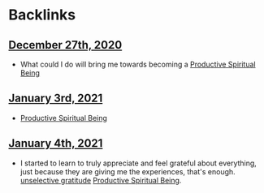 
# Backlinks
## [December 27th, 2020](<December 27th, 2020.md>)
- What could I do will bring me towards becoming a [Productive Spiritual Being](<Productive Spiritual Being.md>)

## [January 3rd, 2021](<January 3rd, 2021.md>)
- [Productive Spiritual Being](<Productive Spiritual Being.md>)

## [January 4th, 2021](<January 4th, 2021.md>)
- I started to learn to truly appreciate and feel grateful about everything, just because they are giving me the experiences, that's enough. [unselective gratitude](<unselective gratitude.md>) [Productive Spiritual Being](<Productive Spiritual Being.md>).

